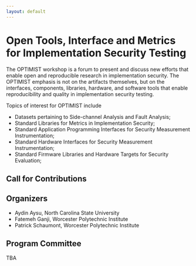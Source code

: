 ```yaml
---
layout: default
---
```


# Open Tools, Interface and Metrics for Implementation Security Testing

The OPTIMIST workshop is a forum to present and discuss new efforts
that enable open and reproducible research in implementation
security. The OPTIMIST emphasis is not on the artifacts themselves,
but on the interfaces, components, libraries, hardware, and software
tools that enable reproducibility and quality in implementation
security testing.

Topics of interest for OPTIMIST include

* Datasets pertaining to Side-channel Analysis and Fault Analysis;
* Standard Libraries for Metrics in Implementation Security;
* Standard Application Programming Interfaces for Security Measurement Instrumentation;
* Standard Hardware Interfaces for Security Measurement Instrumentation;
* Standard Firmware Libraries and Hardware Targets for Security Evaluation;

## Call for Contributions


## Organizers

* Aydin Aysu, North Carolina State University
* Fatemeh Ganji, Worcester Polytechnic Institute
* Patrick Schaumont, Worcester Polytechnic Institute

## Program Committee

TBA

